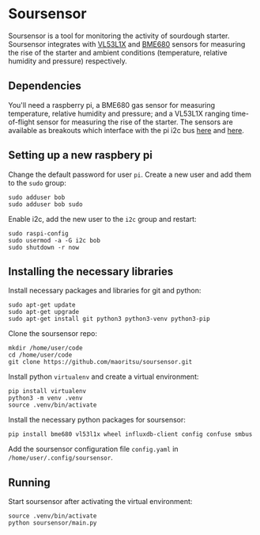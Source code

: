 # Soursensor
Soursensor is a tool for monitoring the activity of sourdough starter. Soursensor integrates with [VL53L1X](https://www.st.com/en/imaging-and-photonics-solutions/vl53l1x.html) and [BME680](https://www.bosch-sensortec.com/products/environmental-sensors/gas-sensors-bme680) sensors for measuring the rise of the starter and ambient conditions (temperature, relative humidity and pressure) respectively.

## Dependencies
You'll need a raspberry pi, a BME680 gas sensor for measuring temperature, relative humidity and pressure; and a VL53L1X ranging time-of-flight sensor for measuring the rise of the starter. The sensors are available as breakouts which interface with the pi i2c bus [here](https://shop.pimoroni.com/products/bme680-breakout) and [here](https://shop.pimoroni.com/products/vl53l1x-breakout).

## Setting up a new raspbery pi

Change the default password for user `pi`. Create a new user and add them to the `sudo` group:
```
sudo adduser bob
sudo adduser bob sudo
```

Enable i2c, add the new user to the `i2c` group and restart:

```
sudo raspi-config
sudo usermod -a -G i2c bob
sudo shutdown -r now
```

## Installing the necessary libraries

Install necessary packages and libraries for git and python:

```
sudo apt-get update
sudo apt-get upgrade
sudo apt-get install git python3 python3-venv python3-pip
```

Clone the soursensor repo:

```
mkdir /home/user/code
cd /home/user/code
git clone https://github.com/maoritsu/soursensor.git
```

Install python `virtualenv` and create a virtual environment:

```
pip install virtualenv
python3 -m venv .venv
source .venv/bin/activate
```

Install the necessary python packages for soursensor:
```
pip install bme680 vl53l1x wheel influxdb-client config confuse smbus
```

Add the soursensor configuration file `config.yaml` in `/home/user/.config/soursensor`.

## Running

Start soursensor after activating the virtual environment:

```
source .venv/bin/activate
python soursensor/main.py
 ```
